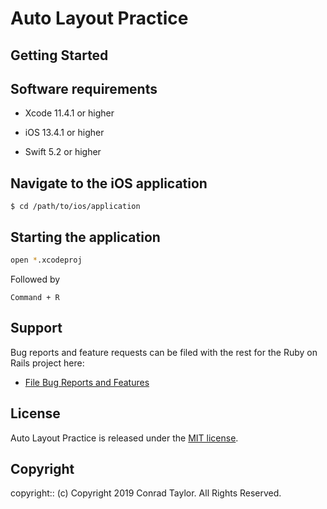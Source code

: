 # Auto Layout Practice

<Project Description>

## Getting Started

## Software requirements

- Xcode 11.4.1 or higher

- iOS 13.4.1 or higher

- Swift 5.2 or higher

## Navigate to the iOS application

```
$ cd /path/to/ios/application
```

## Starting the application

```zsh
open *.xcodeproj
```

Followed by

```text
Command + R
```

## Support

Bug reports and feature requests can be filed with the rest for the Ruby on Rails project here:

- [File Bug Reports and Features](https://github.com/conradwt/auto-layout-practice/issues)

## License

Auto Layout Practice is released under the [MIT license](https://mit-license.org).

## Copyright

copyright:: (c) Copyright 2019 Conrad Taylor. All Rights Reserved.
